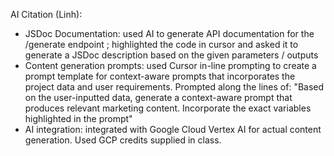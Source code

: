 AI Citation (Linh): 
- JSDoc Documentation: used AI to generate API documentation for the /generate endpoint ; highlighted the code in cursor and asked it to generate a JSDoc description based on the given parameters / outputs 
- Content generation prompts: used Cursor in-line prompting to create a prompt template for context-aware prompts that incorporates the project data and user requirements. Prompted along the lines of: "Based on the user-inputted data, generate a context-aware prompt that produces relevant marketing content. Incorporate the exact variables highlighted in the prompt"
- AI integration: integrated with Google Cloud Vertex AI for actual content generation. Used GCP credits supplied in class.